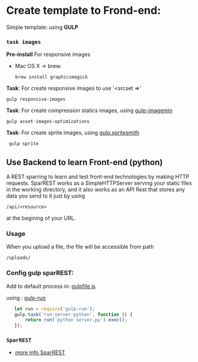 # Create template to Frond-end:


Simple template:
using **GULP**
 ### `task images`
 
 **Pre-install** For responsive images
 - Mac OS X -> brew: 
  
    ``brew install graphicsmagick``
 
 **Task**: For create responsive images  to use '<srcset =>'     
                    
    gulp responsive-images
 
 **Task**: For create compression statics images, using  [gulp-imagemin](https://github.com/sindresorhus/gulp-imagemin)
 
    gulp asset-images-optimizations
   
  **Task**: For create sprite images, using  [gulp.spritesmith](https://github.com/twolfson/gulp.spritesmith)
  
     gulp sprite

## Use Backend to learn Front-end (python)
A REST sparring to learn and test front-end technologies by making HTTP requests.
SparREST works as a SimpleHTTPServer serving your static files in the working directory, and it also works as an API Rest that stores any data you send to it just by using 
    
    /api/<resource> 

at the begining of your URL.

### Usage
When you upload a file, the file will be accessible from path 
    
    /uploads/
    
 ### Config gulp sparREST:
 Add to default process in:  [gulpfile.js](gulpfile.js)
 
 using : [gulp-run](https://www.npmjs.com/package/gulp-run)
 ```javascript
    let run = require('gulp-run');
    gulp.task('run-server-python', function () {
        return run('python server.py').exec();
    });
 ```


 ### `SparREST` 
 - [more info SparREST](https://github.com/kasappeal/sparrest)

